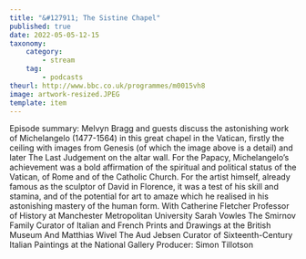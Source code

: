 ```yaml
---
title: "&#127911; The Sistine Chapel"
published: true
date: 2022-05-05-12-15
taxonomy:
    category:
        - stream
    tag:
        - podcasts
theurl: http://www.bbc.co.uk/programmes/m0015vh8
image: artwork-resized.JPEG
template: item
---
```


Episode summary: Melvyn Bragg and guests discuss the astonishing work of Michelangelo (1477-1564) in this great chapel in the Vatican, firstly the ceiling with images from Genesis (of which the image above is a detail) and later The Last Judgement on the altar wall. For the Papacy, Michelangelo&rsquo;s achievement was a bold affirmation of the spiritual and political status of the Vatican, of Rome and of the Catholic Church. For the artist himself, already famous as the sculptor of David in Florence, it was a test of his skill and stamina, and of the potential for art to amaze which he realised in his astonishing mastery of the human form. With Catherine Fletcher Professor of History at Manchester Metropolitan University Sarah Vowles The Smirnov Family Curator of Italian and French Prints and Drawings at the British Museum And Matthias Wivel The Aud Jebsen Curator of Sixteenth-Century Italian Paintings at the National Gallery Producer: Simon Tillotson
